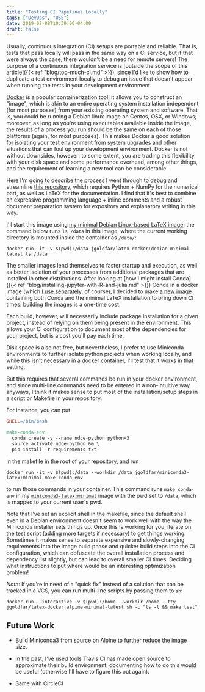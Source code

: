 ```yaml
---
title: "Testing CI Pipelines Locally"
tags: ["DevOps", "OSS"]
date: 2019-02-08T10:39:00-04:00
draft: false
---
```


Usually, continuous integration (CI) setups are portable and reliable.
That is, tests that pass locally will pass in the same way on a CI service, but if that were always the case, there wouldn't be a need for remote servers!
The purpose of a continuous integration service is [outside the scope of this article]({{< ref "blog/too-much-ci.md" >}}), since I'd like to show how to duplicate a test environment locally to debug an issue that doesn't appear when running the tests in your development environment.

[Docker](https://www.docker.com/) is a popular containerization tool; it allows you to construct an "image", which is akin to an entire operating system installation independent (for most purposes) from your existing operating system and software.
That is, you could be running a Debian linux image on Centos, OSX, or Windows; moreover, as long as you're using executables available inside the image, the results of a process you run should be the same on each of those platforms (again, for most purposes).
This makes Docker a good solution for isolating your test environment from system upgrades and other situations that can foul up your development environment.
Docker is not without downsides, however: to some extent, you are trading this flexibility with your disk space and some performance overhead, among other things, and the requirement of learning a new tool can be considerable.

Here I'm going to describe the process I went through to debug and streamline [this repository](https://bitbucket.org/jgoldfar/ndce-python), which requires Python + NumPy for the numerical part, as well as LaTeX for the documentation.
I find that it's best to combine an expressive programming language + inline comments and a robust document preparation system for expository and explanatory writing in this way.


I'll start this image using [my minimal Debian Linux-based LaTeX image](https://cloud.docker.com/repository/docker/jgoldfar/latex-docker); the command below runs `ls /data` in this image, where the current working directory is mounted inside the container as `/data/`:

```shell
docker run -it -v $(pwd):/data jgoldfar/latex-docker:debian-minimal-latest ls /data
```

The smaller images lend themselves to faster startup and execution, as well as better isolation of your processes from additional packages that are installed in other distributions.
After looking at [how I might install Conda]({{< ref "blog/installing-jupyter-with-R-and-julia.md" >}}) Conda in a docker image (which [I use separately](https://cloud.docker.com/u/jgoldfar/repository/docker/jgoldfar/miniconda3), of course), I decided to make [a new image](https://cloud.docker.com/u/jgoldfar/repository/docker/jgoldfar/miniconda3-latex) containing both Conda and the minimal LaTeX installation to bring down CI times: building the images is a one-time cost.

Each build, however, will necessarily include package installation for a given project, instead of relying on them being present in the environment.
This allows your CI configuration to document most of the dependencies for your project, but is a cost you'll pay each time.

Disk space is also not free, but nevertheless, I prefer to use Miniconda environments to further isolate python projects when working locally, and while this isn't necessary in a docker container, I'll test that it works in that setting.

But this requires that several commands be run in your docker environment, and since multi-line commands need to be entered in a non-intuitive way anyways, I think it makes sense to put most of the installation/setup steps in a script or Makefile in your repository.

For instance, you can put

```makefile
SHELL=/bin/bash

make-conda-env:
  conda create -y --name ndce-python python=3
  source activate ndce-python && \
  pip install -r requirements.txt
```

in the makefile in the root of your repository, and run

```shell
docker run -it -v $(pwd):/data --workdir /data jgoldfar/miniconda3-latex:minimal make conda-env
```

to run those commands in your container.
This command runs `make conda-env` in my [`miniconda3-latex:minimal`]() image with the pwd set to `/data`, which is mapped to your current user's pwd.

Note that I've set an explicit shell in the makefile, since the default shell even in a Debian environment doesn't seem to work well with the way the Miniconda installer sets things up.
Once this is working for you, iterate on the test script (adding more targets if necessary) to get things working.
Sometimes it makes sense to separate expensive and slowly-changing requirements into the image build phase and quicker build steps into the CI configuration, which can obfuscate the overall installation process and dependency list slightly, but can lead to overall smaller CI times.
Deciding what instructions to put where would be an interesting optimization problem!

*Note*: If you're in need of a "quick fix" instead of a solution that can be tracked in a VCS, you can run multi-line scripts by passing them to `sh`:

```shell
docker run --interactive -v $(pwd):/home --workdir /home --tty jgoldfar/latex-docker:alpine-minimal-latest sh -c "ls -l && make test"
```

## Future Work

* Build Miniconda3 from source on Alpine to further reduce the image size.

* In the past, I've used tools Travis CI has made open source to approximate their build environment; documenting how to do this would be useful (otherwise I'll have to figure this out again).

* Same with CircleCI
